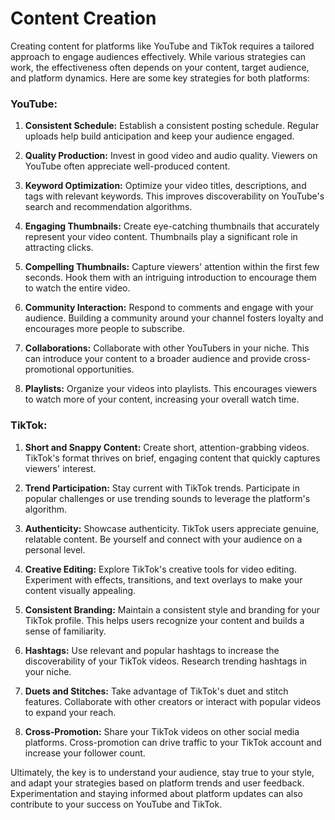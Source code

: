 # Content Creation

Creating content for platforms like YouTube and TikTok requires a tailored approach to engage audiences effectively. While various strategies can work, the effectiveness often depends on your content, target audience, and platform dynamics. Here are some key strategies for both platforms:

### YouTube:

1. **Consistent Schedule:**
   Establish a consistent posting schedule. Regular uploads help build anticipation and keep your audience engaged.

2. **Quality Production:**
   Invest in good video and audio quality. Viewers on YouTube often appreciate well-produced content.

3. **Keyword Optimization:**
   Optimize your video titles, descriptions, and tags with relevant keywords. This improves discoverability on YouTube's search and recommendation algorithms.

4. **Engaging Thumbnails:**
   Create eye-catching thumbnails that accurately represent your video content. Thumbnails play a significant role in attracting clicks.

5. **Compelling Thumbnails:**
   Capture viewers' attention within the first few seconds. Hook them with an intriguing introduction to encourage them to watch the entire video.

6. **Community Interaction:**
   Respond to comments and engage with your audience. Building a community around your channel fosters loyalty and encourages more people to subscribe.

7. **Collaborations:**
   Collaborate with other YouTubers in your niche. This can introduce your content to a broader audience and provide cross-promotional opportunities.

8. **Playlists:**
   Organize your videos into playlists. This encourages viewers to watch more of your content, increasing your overall watch time.

### TikTok:

1. **Short and Snappy Content:**
   Create short, attention-grabbing videos. TikTok's format thrives on brief, engaging content that quickly captures viewers' interest.

2. **Trend Participation:**
   Stay current with TikTok trends. Participate in popular challenges or use trending sounds to leverage the platform's algorithm.

3. **Authenticity:**
   Showcase authenticity. TikTok users appreciate genuine, relatable content. Be yourself and connect with your audience on a personal level.

4. **Creative Editing:**
   Explore TikTok's creative tools for video editing. Experiment with effects, transitions, and text overlays to make your content visually appealing.

5. **Consistent Branding:**
   Maintain a consistent style and branding for your TikTok profile. This helps users recognize your content and builds a sense of familiarity.

6. **Hashtags:**
   Use relevant and popular hashtags to increase the discoverability of your TikTok videos. Research trending hashtags in your niche.

7. **Duets and Stitches:**
   Take advantage of TikTok's duet and stitch features. Collaborate with other creators or interact with popular videos to expand your reach.

8. **Cross-Promotion:**
   Share your TikTok videos on other social media platforms. Cross-promotion can drive traffic to your TikTok account and increase your follower count.

Ultimately, the key is to understand your audience, stay true to your style, and adapt your strategies based on platform trends and user feedback. Experimentation and staying informed about platform updates can also contribute to your success on YouTube and TikTok.
